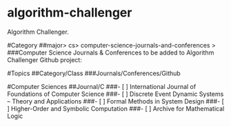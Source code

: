 # algorithm-challenger
Algorithm Challenger.

#Category
##major> cs> computer-science-journals-and-conferences >
###Computer Science Journals & Conferences to be added to Algorithm Challenger Github project:

#Topics
##Category/Class
###Journals/Conferences/Github

#Computer Sciences
##Journal/C
###- [ ] International Journal of Foundations of Computer Science
###- [ ] Discrete Event Dynamic Systems – Theory and Applications
###- [ ] Formal Methods in System Design
###- [ ] Higher-Order and Symbolic Computation
###- [ ] Archive for Mathematical Logic
